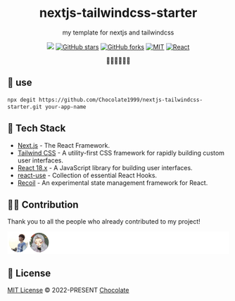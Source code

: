 <h1 align="center">nextjs-tailwindcss-starter</h1>

<p align="center">
my template for nextjs and tailwindcss
</p>

<p align="center">
<a href="https://space.bilibili.com/351534170"><img src="https://img.shields.io/badge/dynamic/json?labelColor=FE7398&logo=bilibili&logoColor=white&label=bilibili%20fans&color=00aeec&query=%24.data.totalSubs&url=https%3A%2F%2Fapi.spencerwoo.com%2Fsubstats%2F%3Fsource%3Dbilibili%26queryKey%3D351534170" /></a>
<a href="https://github.com/Chocolate1999/nextjs-tailwindcss-starter" target="__blank"><img alt="GitHub stars" src="https://img.shields.io/github/stars/Chocolate1999/nextjs-tailwindcss-starter?style=social"></a>
<a href="https://github.com/Chocolate1999/nextjs-tailwindcss-starter/network"><img alt="GitHub forks" src="https://img.shields.io/github/forks/Chocolate1999/nextjs-tailwindcss-starter?style=social"></a>
<a href="https://github.com/Chocolate1999/nextjs-tailwindcss-starter" target="__blank"><img alt="MIT" src="https://img.shields.io/github/license/Chocolate1999/nextjs-tailwindcss-starter"></a>
<a href="https://github.com/Chocolate1999/nextjs-tailwindcss-starter" target="__blank"><img alt="React" src="https://img.shields.io/badge/-React-%23282C34?style=flat-square&logo=react"></a>
</p>

<p align="center">
 🧑‍💻👩‍💻👨‍💻
</p>

## 🚀 use

```
npx degit https://github.com/Chocolate1999/nextjs-tailwindcss-starter.git your-app-name
```

## 🦄 Tech Stack

- [Next.js](https://nextjs.org/) - The React Framework.
- [Tailwind CSS](https://tailwindcss.com/) - A utility-first CSS framework for rapidly building custom user interfaces.
- [React 18.x](https://reactjs.org/) - A JavaScript library for building user interfaces.
- [react-use](https://streamich.github.io/react-use/) - Collection of essential React Hooks.
- [Recoil](https://recoiljs.org/) - An experimental state management framework for React.

## 🧑‍💻 Contribution

Thank you to all the people who already contributed to my project!

<a href="https://github.com/Chocolate1999/nextjs-tailwindcss-starter/graphs/contributors"><img src="https://github.com/Chocolate1999/nextjs-tailwindcss-starter/blob/main/CONTRIBUTORS.svg" /></a>

## 📄 License

[MIT License](https://github.com/Chocolate1999/nextjs-tailwindcss-starter/blob/main/LICENSE) © 2022-PRESENT [Chocolate](https://github.com/Chocolate1999)
